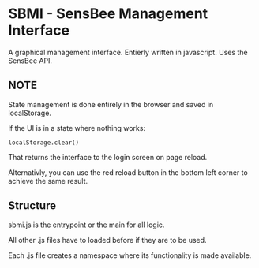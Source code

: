 # SBMI - SensBee Management Interface

A graphical management interface.
Entierly written in javascript.
Uses the SensBee API.

## NOTE

State management is done entirely in the browser and saved in localStorage.

If the UI is in a state where nothing works:

```
localStorage.clear()
```

That returns the interface to the login screen on page reload.

Alternativly, you can use the red reload button in the bottom left corner to achieve the same result.

## Structure

sbmi.js is the entrypoint or the main for all logic.

All other .js files have to loaded before if they are to be used.

Each .js file creates a namespace where its functionality is made available.
